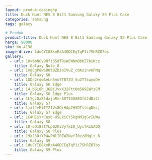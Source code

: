 ```yaml
---
layout: produk-casinghp
title: Duck Hunt NES 8 Bit1 Samsung Galaxy S9 Plus Case
categories: samsung
tags: galaxy

# Produk
product-title: Duck Hunt NES 8 Bit1 Samsung Galaxy S9 Plus Case
harga: 90000
sku: hn-4138
image-drive: 1duCYIO8kmRzA4ODCEqTqP1i7ShRZO7bs
gallery:
  - url: 1Uv6mNGv98fiS5dTRsWCWNm0bbZ7biKcz
    title: Galaxy Note 8
  - url: 1XgCgP8wSD0tBZbJoIVuZ_c0AzinvnPNq
    title: Galaxy S6
  - url: 1ODn2rqwAeLn5nu7TB7ZU_5u2TTswyqDe
    title: Galaxy S6 Edge
  - url: 14_bGi0h_J6BjJvxX32Ftt0m5H9EWYzCM
    title: Galaxy S6 Edge Plus
  - url: 1LYgzQa8ldxjaRm-A0T5GOAEGfdJdDx2i
    title: Galaxy S7
  - url: 1jxtJvMiIY2IVs8QiHAp2HSDTslcgDkcj
    title: Galaxy S7 Edge
  - url: 1C4HESYrCex6-U5LkiCY5kgNMJgGrIUWw
    title: Galaxy S8
  - url: 1O-oO18ztYLpG2KiVyfkID_UyifKzSAOQ
    title: Galaxy S8 Plus
  - url: 19XJ3OiYP4w2WlI0ZW2NvfI0zz8Mqlt_6
    title: Galaxy S9
  - url: 1duCYIO8kmRzA4ODCEqTqP1i7ShRZO7bs
    title: Galaxy S9 Plus
---
```

